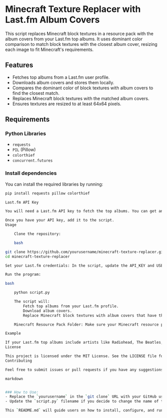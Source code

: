 # Minecraft Texture Replacer with Last.fm Album Covers

This script replaces Minecraft block textures in a resource pack with the album covers from your Last.fm top albums. It uses dominant color comparison to match block textures with the closest album cover, resizing each image to fit Minecraft's requirements.

## Features
- Fetches top albums from a Last.fm user profile.
- Downloads album covers and stores them locally.
- Compares the dominant color of block textures with album covers to find the closest match.
- Replaces Minecraft block textures with the matched album covers.
- Ensures textures are resized to at least 64x64 pixels.

## Requirements

### Python Libraries
- `requests`
- `PIL` (Pillow)
- `colorthief`
- `concurrent.futures`

### Install dependencies
You can install the required libraries by running:
```bash
pip install requests pillow colorthief

Last.fm API Key

You will need a Last.fm API key to fetch the top albums. You can get an API key by signing up for a Last.fm account and registering for API access here.

Once you have your API key, add it to the script.
Usage

    Clone the repository:

    bash

git clone https://github.com/yourusername/minecraft-texture-replacer.git
cd minecraft-texture-replacer

Set your Last.fm credentials: In the script, update the API_KEY and USER variables with your Last.fm API key and username.

Run the program:

bash

    python script.py

    The script will:
        Fetch top albums from your Last.fm profile.
        Download album covers.
        Replace Minecraft block textures with album covers that have the closest matching dominant color.

    Minecraft Resource Pack Folder: Make sure your Minecraft resource pack is set up properly in the texture_folder directory, pointing to your textures/block folder.

Example

If your Last.fm top albums include artists like Radiohead, The Beatles, and Kendrick Lamar, their album covers will be downloaded and mapped onto the Minecraft block textures (e.g., cobblestone, dirt, and sand).
License

This project is licensed under the MIT License. See the LICENSE file for details.
Contributing

Feel free to submit issues or pull requests if you have any suggestions or improvements!

markdown


### How to Use:
- Replace the `yourusername` in the `git clone` URL with your GitHub username.
- Update the `script.py` filename if you decide to change the name of the main Python script file.

This `README.md` will guide users on how to install, configure, and run your script easily. Let me know if you want any changes or additions!
